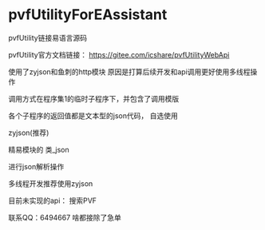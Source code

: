 # pvfUtilityForEAssistant
pvfUtility链接易语言源码

pvfUtility官方文档链接：
https://gitee.com/icshare/pvfUtilityWebApi

使用了zyjson和鱼刺的http模块
原因是打算后续开发和api调用更好使用多线程操作


调用方式在程序集1的临时子程序下，并包含了调用模版

各个子程序的返回值都是文本型的json代码，
自选使用

zyjson(推荐) 

精易模块的 类_json 

进行json解析操作


多线程开发推荐使用zyjson

目前未实现的api：
搜索PVF

联系QQ：6494667 啥都接除了急单
